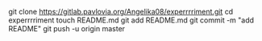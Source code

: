 git clone https://gitlab.pavlovia.org/Angelika08/experrrriment.git
cd experrrriment
touch README.md
git add README.md
git commit -m "add README"
git push -u origin master
